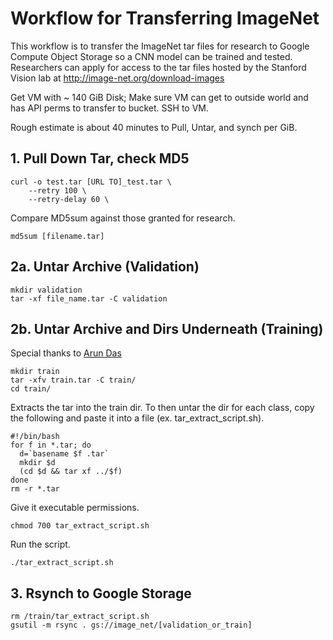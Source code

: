 # Workflow for Transferring ImageNet 

This workflow is to transfer the ImageNet tar files for research to Google Compute Object Storage so a CNN model can be trained and tested.  Researchers can apply for access to the tar files hosted by the Stanford Vision lab at http://image-net.org/download-images

Get VM with ~ 140 GiB Disk;   Make sure VM can get to outside world and has API perms to transfer to bucket. SSH to VM. 

Rough estimate is about 40 minutes to Pull, Untar, and synch per GiB.   

## 1. Pull Down Tar, check MD5

```
curl -o test.tar [URL TO]_test.tar \
	--retry 100 \
	--retry-delay 60 \
```

Compare MD5sum against those granted for research.

```
md5sum [filename.tar]
```

## 2a. Untar Archive (Validation)

```
mkdir validation
tar -xf file_name.tar -C validation
```

## 2b. Untar Archive and Dirs Underneath (Training)

Special thanks to [Arun Das](https://github.com/arundasan91/Deep-Learning-with-Caffe/blob/master/Imagenet/How-to-properly-set-up-Imagenet-Dataset.md)

```
mkdir train
tar -xfv train.tar -C train/
cd train/
```

Extracts the tar into the train dir.   To then untar the dir for each class, copy the following and paste it into a file (ex. tar_extract_script.sh).

```
#!/bin/bash
for f in *.tar; do
  d=`basename $f .tar`
  mkdir $d
  (cd $d && tar xf ../$f)
done
rm -r *.tar
```

Give it executable permissions.

```
chmod 700 tar_extract_script.sh
```

Run the script.

```
./tar_extract_script.sh
```

## 3.  Rsynch to Google Storage

```
rm /train/tar_extract_script.sh
gsutil -m rsync . gs://image_net/[validation_or_train]
```
